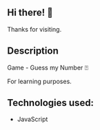 ## Hi there! 👋

Thanks for visiting.

## Description

Game - Guess my Number ⍰

For learning purposes.

## Technologies used:

- JavaScript

